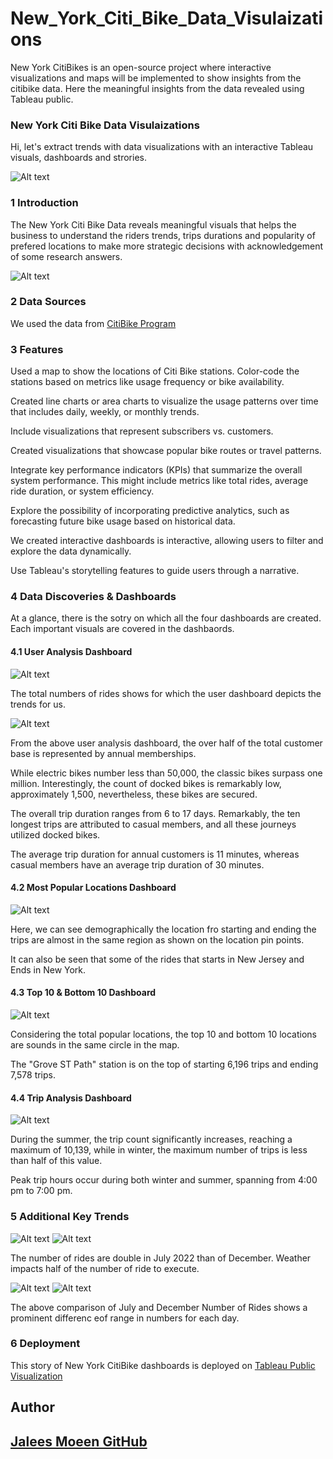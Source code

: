 # New_York_Citi_Bike_Data_Visulaizations
 New York CitiBikes is an open-source project where interactive visualizations and maps will be implemented to show insights from the citibike data. Here the meaningful insights from the data revealed using Tableau public. 



### New York Citi Bike Data Visulaizations

Hi, let's extract trends with data visualizations with an interactive Tableau visuals, dashboards and strories.


![Alt text](images/1_citi_bike.jpg)


### 1 Introduction 

The New York Citi Bike Data reveals meaningful visuals that helps the business to understand the riders trends, trips durations and popularity of prefered locations to make more strategic decisions with acknowledgement of some research  answers.


![Alt text](images/2_introduction.jpg)


### 2 Data Sources

We used the data from [CitiBike Program](https://citibikenyc.com/system-data)


### 3 Features

Used a map to show the locations of Citi Bike stations. Color-code the stations based on metrics like usage frequency or bike availability.

Created line charts or area charts to visualize the usage patterns over time that includes daily, weekly, or monthly trends.

Include visualizations that represent subscribers vs. customers.

Created visualizations that showcase popular bike routes or travel patterns. 

Integrate key performance indicators (KPIs) that summarize the overall system performance. This might include metrics like total rides, average ride duration, or system efficiency.

Explore the possibility of incorporating predictive analytics, such as forecasting future bike usage based on historical data.

We created interactive dashboards is interactive, allowing users to filter and explore the data dynamically.

Use Tableau's storytelling features to guide users through a narrative. 

### 4 Data Discoveries & Dashboards

At a glance, there is the sotry on which all the four dashboards are created. Each important visuals are covered in the dashbaords.

#### 4.1 User Analysis  Dashboard


![Alt text](visuals/2_total_numbers_of_rides.png)

The total numbers of rides shows for which the user dashboard depicts the trends for us.


![Alt text](dashboards/1_user_analysis_dashboard.png)


From the above user analysis dashboard, the over half of the total customer base is represented by annual memberships.

While electric bikes number less than 50,000, the classic bikes surpass one million. Interestingly, the count of docked bikes is remarkably low, approximately 1,500, nevertheless, these bikes are secured.

The overall trip duration ranges from 6 to 17 days. Remarkably, the ten longest trips are attributed to casual members, and all these journeys utilized docked bikes.

The average trip duration for annual customers is 11 minutes, whereas casual members have an average trip duration of 30 minutes.

#### 4.2 Most Popular Locations Dashboard


![Alt text](dashboards/2_most_popular_locations_dashboard.png)

Here, we can see demographically the location fro starting and ending the trips are almost in the same region as shown on the location pin points.

It can also be seen that some of the rides that starts in New Jersey and Ends in New York.


#### 4.3 Top 10 & Bottom 10 Dashboard


![Alt text](dashboards/3_Top_and_Bottom_10_Starting_and_Ending_Stations.png)


Considering the total popular locations, the top 10 and bottom 10 locations are sounds in the same circle in the map.

The "Grove ST Path" station is on the top of starting 6,196 trips and ending 7,578 trips.


#### 4.4 Trip Analysis Dashboard


![Alt text](dashboards/4_trip_analysis_dashboard.png)


During the summer, the trip count significantly increases, reaching a maximum of 10,139, while in winter, the maximum number of trips is less than half of this value.

Peak trip hours occur during both winter and summer, spanning from 4:00 pm to 7:00 pm.



### 5 Additional Key Trends 

![Alt text](visuals/3_numbers_of_rides_july_2022.png)
![Alt text](visuals/4_numbers_of_rides_december_2022.png)

The number of rides are double in July 2022 than of December. Weather impacts half of the number of ride to execute.


![Alt text](visuals/9_number_of_rides_in_July_per_day.png)
![Alt text](visuals/10_number_of_rides_in_December_per_day.png)

The above comparison of July and December Number of Rides shows a prominent differenc eof range in numbers for each  day.




### 6 Deployment

This story of New York CitiBike dashboards is deployed on [Tableau Public Visualization](https://public.tableau.com/views/NewYorkCitiBikeDataVisualizationsAnalysis/UserAnalysisDashboard?:language=en-US&:display_count=n&:origin=viz_share_link)


## Author

## [Jalees Moeen GitHub](https://github.com/JaleesMoeen)




